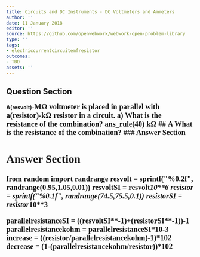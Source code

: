 ```yaml
---
title: Circuits and DC Instruments - DC Voltmeters and Ammeters
author: ''
date: 11 January 2018
editor: ''
source: https://github.com/openwebwork/webwork-open-problem-library
type: ''
tags:
- electriccurrentcircuitemfresistor
outcomes:
- TBD
assets: ''
---
```


## Question Section 

<b>
A(resvolt)-<span style="font-family: 'Times'; font-size: 20px";>M&Omega;<span> voltmeter is placed in parallel with a(resistor)-<span style="font-family: 'Times'; font-size: 20px";>k&Omega;<span> resistor in a circuit.
a) What is the resistance of the combination?
ans_rule(40) <span style="font-family: 'Times'; font-size: 20px";>k&Omega;<span>
## A
What is the resistance of the combination?
### Answer Section


## Answer Section

from random import randrange
resvolt = sprintf("%0.2f", randrange(0.95,1.05,0.01))
resvoltSI = resvolt*10**6
resistor = sprintf("%0.1f", randrange(74.5,75.5,0.1))
resistorSI = resistor*10**3

parallelresistanceSI = ((resvoltSI**-1)+(resistorSI**-1))**-1
parallelresistancekohm = parallelresistanceSI*10**-3
increase = ((resistor/parallelresistancekohm)-1)*10**2
decrease = (1-(parallelresistancekohm/resistor))*10**2